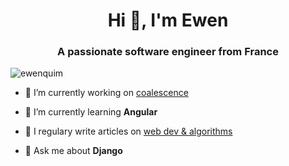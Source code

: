 <h1 align="center">Hi 👋, I'm Ewen</h1>
<h3 align="center">A passionate software engineer from France</h3>

<p align="left"> <img src="https://komarev.com/ghpvc/?username=ewenquim&label=Profile%20views&color=0e75b6&style=flat" alt="ewenquim" /> </p>

- 🔭 I’m currently working on [coalescence](https://play.google.com/store/apps/details?id=com.coal)

- 🌱 I’m currently learning **Angular**

- 📝 I regulary write articles on [web dev & algorithms](https://blog.ewen.quimerch.com)

- 💬 Ask me about **Django**
